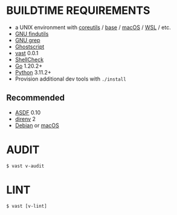 # BUILDTIME REQUIREMENTS

* a UNIX environment with [coreutils](https://www.gnu.org/software/coreutils/) / [base](http://ftp.freebsd.org/pub/FreeBSD/releases/) / [macOS](https://www.apple.com/macos) / [WSL](https://learn.microsoft.com/en-us/windows/wsl/install) / etc.
* [GNU findutils](https://www.gnu.org/software/findutils/)
* [GNU grep](https://www.gnu.org/software/grep/)
* [Ghostscript](https://www.ghostscript.com/)
* [vast](http://github.com/mcandre/vast) 0.0.1
* [ShellCheck](https://hackage.haskell.org/package/ShellCheck)
* [Go](https://go.dev/) 1.20.2+
* [Python](https://www.python.org/) 3.11.2+
* Provision additional dev tools with `./install`

## Recommended

* [ASDF](https://asdf-vm.com/) 0.10
* [direnv](https://direnv.net/) 2
* [Debian](https://www.debian.org/) or [macOS](https://www.apple.com/macos)

# AUDIT

```console
$ vast v-audit
```

# LINT

```console
$ vast [v-lint]
```
